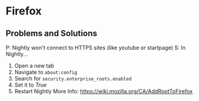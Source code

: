 # Firefox
## Problems and Solutions
P: Nightly won't connect to HTTPS sites (like youtube or startpage)
S: In Nightly...
1. Open a new tab
2. Navigate to `about:config`
3. Search for `security.enterprise_roots.enabled`
4. Set it to *True*
5. Restart Nightly
More Info: https://wiki.mozilla.org/CA/AddRootToFirefox
